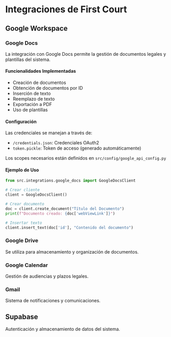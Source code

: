 # Integraciones de First Court

## Google Workspace

### Google Docs
La integración con Google Docs permite la gestión de documentos legales y plantillas del sistema.

#### Funcionalidades Implementadas
- Creación de documentos
- Obtención de documentos por ID
- Inserción de texto
- Reemplazo de texto
- Exportación a PDF
- Uso de plantillas

#### Configuración
Las credenciales se manejan a través de:
- `/credentials.json`: Credenciales OAuth2
- `token.pickle`: Token de acceso (generado automáticamente)

Los scopes necesarios están definidos en `src/config/google_api_config.py`

#### Ejemplo de Uso
```python
from src.integrations.google_docs import GoogleDocsClient

# Crear cliente
client = GoogleDocsClient()

# Crear documento
doc = client.create_document("Título del Documento")
print(f"Documento creado: {doc['webViewLink']}")

# Insertar texto
client.insert_text(doc['id'], "Contenido del documento")
```

### Google Drive
Se utiliza para almacenamiento y organización de documentos.

### Google Calendar
Gestión de audiencias y plazos legales.

### Gmail
Sistema de notificaciones y comunicaciones.

## Supabase
Autenticación y almacenamiento de datos del sistema.
